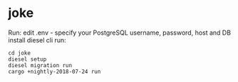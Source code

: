 # joke
Run:
edit .env - specify your PostgreSQL username, password, host and DB
install diesel cli
run:
```
cd joke
diesel setup
diesel migration run
cargo +nightly-2018-07-24 run
```
